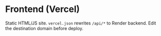 
# Frontend (Vercel)
Static HTML/JS site. `vercel.json` rewrites `/api/*` to Render backend.
Edit the destination domain before deploy.
